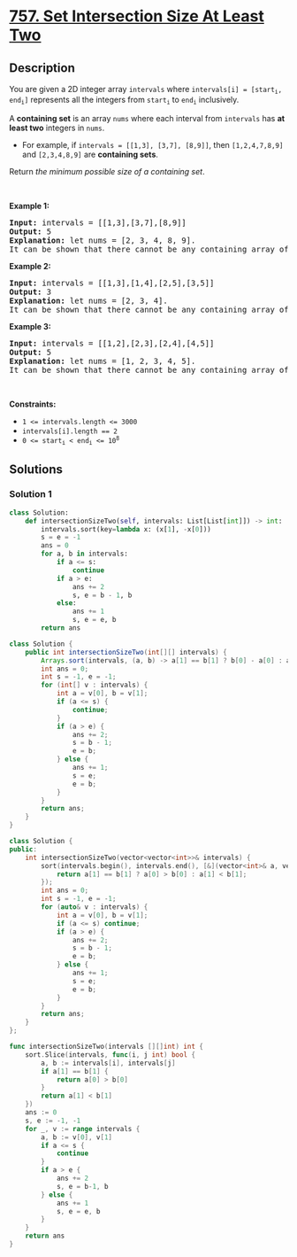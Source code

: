 # [757. Set Intersection Size At Least Two](https://leetcode.com/problems/set-intersection-size-at-least-two)


## Description

<p>You are given a 2D integer array <code>intervals</code> where <code>intervals[i] = [start<sub>i</sub>, end<sub>i</sub>]</code> represents all the integers from <code>start<sub>i</sub></code> to <code>end<sub>i</sub></code> inclusively.</p>

<p>A <strong>containing set</strong> is an array <code>nums</code> where each interval from <code>intervals</code> has <strong>at least two</strong> integers in <code>nums</code>.</p>

<ul>
	<li>For example, if <code>intervals = [[1,3], [3,7], [8,9]]</code>, then <code>[1,2,4,7,8,9]</code> and <code>[2,3,4,8,9]</code> are <strong>containing sets</strong>.</li>
</ul>

<p>Return <em>the minimum possible size of a containing set</em>.</p>

<p>&nbsp;</p>
<p><strong class="example">Example 1:</strong></p>

<pre>
<strong>Input:</strong> intervals = [[1,3],[3,7],[8,9]]
<strong>Output:</strong> 5
<strong>Explanation:</strong> let nums = [2, 3, 4, 8, 9].
It can be shown that there cannot be any containing array of size 4.
</pre>

<p><strong class="example">Example 2:</strong></p>

<pre>
<strong>Input:</strong> intervals = [[1,3],[1,4],[2,5],[3,5]]
<strong>Output:</strong> 3
<strong>Explanation:</strong> let nums = [2, 3, 4].
It can be shown that there cannot be any containing array of size 2.
</pre>

<p><strong class="example">Example 3:</strong></p>

<pre>
<strong>Input:</strong> intervals = [[1,2],[2,3],[2,4],[4,5]]
<strong>Output:</strong> 5
<strong>Explanation:</strong> let nums = [1, 2, 3, 4, 5].
It can be shown that there cannot be any containing array of size 4.
</pre>

<p>&nbsp;</p>
<p><strong>Constraints:</strong></p>

<ul>
	<li><code>1 &lt;= intervals.length &lt;= 3000</code></li>
	<li><code>intervals[i].length == 2</code></li>
	<li><code>0 &lt;= start<sub>i</sub> &lt; end<sub>i</sub> &lt;= 10<sup>8</sup></code></li>
</ul>

## Solutions

### Solution 1

<!-- tabs:start -->

```python
class Solution:
    def intersectionSizeTwo(self, intervals: List[List[int]]) -> int:
        intervals.sort(key=lambda x: (x[1], -x[0]))
        s = e = -1
        ans = 0
        for a, b in intervals:
            if a <= s:
                continue
            if a > e:
                ans += 2
                s, e = b - 1, b
            else:
                ans += 1
                s, e = e, b
        return ans
```

```java
class Solution {
    public int intersectionSizeTwo(int[][] intervals) {
        Arrays.sort(intervals, (a, b) -> a[1] == b[1] ? b[0] - a[0] : a[1] - b[1]);
        int ans = 0;
        int s = -1, e = -1;
        for (int[] v : intervals) {
            int a = v[0], b = v[1];
            if (a <= s) {
                continue;
            }
            if (a > e) {
                ans += 2;
                s = b - 1;
                e = b;
            } else {
                ans += 1;
                s = e;
                e = b;
            }
        }
        return ans;
    }
}
```

```cpp
class Solution {
public:
    int intersectionSizeTwo(vector<vector<int>>& intervals) {
        sort(intervals.begin(), intervals.end(), [&](vector<int>& a, vector<int>& b) {
            return a[1] == b[1] ? a[0] > b[0] : a[1] < b[1];
        });
        int ans = 0;
        int s = -1, e = -1;
        for (auto& v : intervals) {
            int a = v[0], b = v[1];
            if (a <= s) continue;
            if (a > e) {
                ans += 2;
                s = b - 1;
                e = b;
            } else {
                ans += 1;
                s = e;
                e = b;
            }
        }
        return ans;
    }
};
```

```go
func intersectionSizeTwo(intervals [][]int) int {
	sort.Slice(intervals, func(i, j int) bool {
		a, b := intervals[i], intervals[j]
		if a[1] == b[1] {
			return a[0] > b[0]
		}
		return a[1] < b[1]
	})
	ans := 0
	s, e := -1, -1
	for _, v := range intervals {
		a, b := v[0], v[1]
		if a <= s {
			continue
		}
		if a > e {
			ans += 2
			s, e = b-1, b
		} else {
			ans += 1
			s, e = e, b
		}
	}
	return ans
}
```

<!-- tabs:end -->

<!-- end -->
